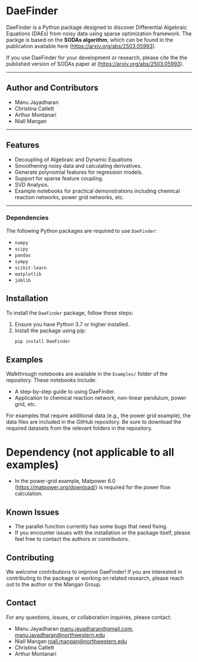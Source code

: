 # **DaeFinder**

DaeFinder is a Python package designed to discover Differential Algebraic Equations (DAEs) from noisy data using sparse optimization framework. The packge  is based on the **SODAs algorithm**, which can be found in the publication available here (https://arxiv.org/abs/2503.05993). 

If you use DaeFinder for your development or research, please cite the the published version of SODAs paper at (https://arxiv.org/abs/2503.05993). 

---

## **Author and Contributors**
- Manu Jayadharan
- Christina Catlett
- Arthur Montanari
- Niall Mangan
---

## **Features**
- Decoupling of Algebraic and Dynamic Equations
- Smoothening noisy data and calculating derivatives.
- Generate polynomial features for regression models.
- Support for sparse feature coupling.
- SVD Analysis.
- Example notebooks for practical demonstrations including chemical reaction networks, power grid networks, etc. 

---

### **Dependencies**

The following Python packages are required to use `DaeFinder`:

- `numpy`
- `scipy`
- `pandas`
- `sympy`
- `scikit-learn`
- `matplotlib`
- `joblib`

## **Installation**

To install the `DaeFinder` package, follow these steps:

1. Ensure you have Python 3.7 or higher installed.
2. Install the package using pip:
   ```bash
   pip install DaeFinder

## Examples

Walkthrough notebooks are available in the `Examples/` folder of the repository. These notebooks include:

- A step-by-step guide to using DaeFinder.
- Application to chemical reaction network, non-linear pendulum, power grid, etc. 

For examples that require additional data (e.g., the power grid example), the data files are included in the GitHub repository. Be sure to download the required datasets from the relevant folders in the repository.

# Dependency (not applicable to all examples)

- In the power-grid example, Matpower 6.0 (https://matpower.org/download/) is required for the power flow calculation.

## Known Issues

- The parallel function currently has some bugs that need fixing.
- If you encounter issues with the installation or the package itself, please feel free to contact the authors or contributors.

## Contributing

We welcome contributions to improve DaeFinder! If you are interested in contributing to the package or working on related research, please reach out to the author or the Mangan Group.

## Contact

For any questions, issues, or collaboration inquiries, please contact:

- Manu Jayadharan [manu.jayadharan@gmail.com](mailto:manu.jayadharan@gmail.com), [manu.jayadharan@northwestern.edu](mailto:manu.jayadharan@gmail.com)
- Niall Mangan [niall.mangan@northwestern.edu](mailto:niall.mangan@northwestern.edu)
- Christina Catlett
- Arthur Montanari
